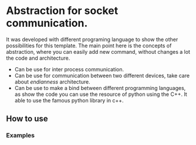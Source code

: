 # Abstraction for socket communication.

It was developed with different programing language to show the other possibilities for this template. The main point here is the concepts of abstraction, where you can easily add new command, without changes a lot the code and architecture.

- Can be use for inter process communication.
- Can be use for communication between two different devices, take care about *endianness* architecture.
- Can be use to make a bind between different programming languages, as show the code you can use the resource of python using the C++. It able to use the famous python library in c++.

## How to use


### Examples


